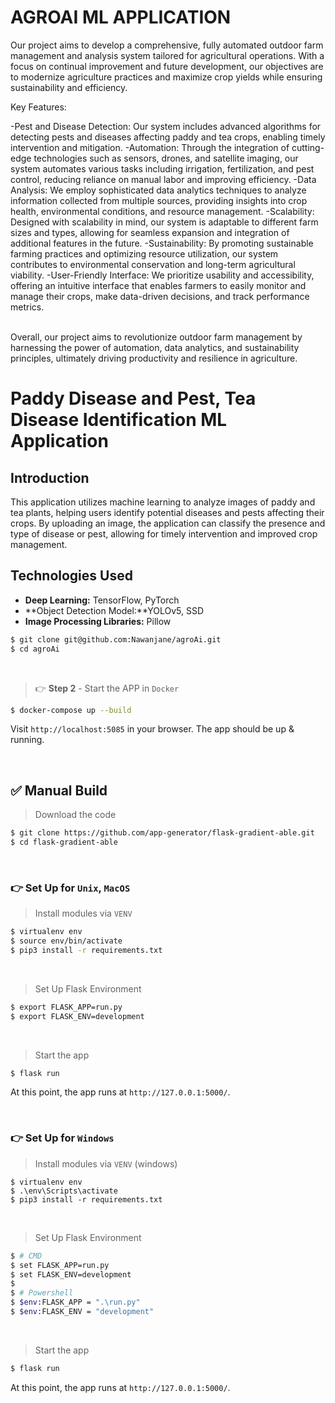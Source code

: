 # AGROAI ML APPLICATION

Our project aims to develop a comprehensive, fully automated outdoor farm management and analysis system tailored for agricultural operations. With a focus on continual improvement and future development, our objectives are to modernize agriculture practices and maximize crop yields while ensuring sustainability and efficiency.

Key Features:

-Pest and Disease Detection: Our system includes advanced algorithms for detecting pests and diseases affecting paddy and tea crops, enabling timely intervention and mitigation.
-Automation: Through the integration of cutting-edge technologies such as sensors, drones, and satellite imaging, our system automates various tasks including irrigation, fertilization, and pest control, reducing reliance on manual labor and improving efficiency.
-Data Analysis: We employ sophisticated data analytics techniques to analyze information collected from multiple sources, providing insights into crop health, environmental conditions, and resource management.
-Scalability: Designed with scalability in mind, our system is adaptable to different farm sizes and types, allowing for seamless expansion and integration of additional features in the future.
-Sustainability: By promoting sustainable farming practices and optimizing resource utilization, our system contributes to environmental conservation and long-term agricultural viability.
-User-Friendly Interface: We prioritize usability and accessibility, offering an intuitive interface that enables farmers to easily monitor and manage their crops, make data-driven decisions, and track performance metrics.

<br />
Overall, our project aims to revolutionize outdoor farm management by harnessing the power of automation, data analytics, and sustainability principles, ultimately driving productivity and resilience in agriculture.
   
<br />

# Paddy Disease and Pest, Tea Disease Identification ML Application

## Introduction

This application utilizes machine learning to analyze images of paddy and tea plants, helping users identify potential diseases and pests affecting their crops. By uploading an image, the application can classify the presence and type of disease or pest, allowing for timely intervention and improved crop management.

## Technologies Used

- **Deep Learning:** TensorFlow, PyTorch
- **Object Detection Model:**YOLOv5, SSD
- **Image Processing Libraries:** Pillow


```bash
$ git clone git@github.com:Nawanjane/agroAi.git
$ cd agroAi
```

<br />

> 👉 **Step 2** - Start the APP in `Docker`

```bash
$ docker-compose up --build 
```

Visit `http://localhost:5085` in your browser. The app should be up & running.

<br /> 

## ✅ Manual Build 

> Download the code 

```bash
$ git clone https://github.com/app-generator/flask-gradient-able.git
$ cd flask-gradient-able
```

<br />

### 👉 Set Up for `Unix`, `MacOS` 

> Install modules via `VENV`  

```bash
$ virtualenv env
$ source env/bin/activate
$ pip3 install -r requirements.txt
```

<br />

> Set Up Flask Environment

```bash
$ export FLASK_APP=run.py
$ export FLASK_ENV=development
```

<br />

> Start the app

```bash
$ flask run
```

At this point, the app runs at `http://127.0.0.1:5000/`. 

<br />

### 👉 Set Up for `Windows` 

> Install modules via `VENV` (windows) 

```
$ virtualenv env
$ .\env\Scripts\activate
$ pip3 install -r requirements.txt
```

<br />

> Set Up Flask Environment

```bash
$ # CMD 
$ set FLASK_APP=run.py
$ set FLASK_ENV=development
$
$ # Powershell
$ $env:FLASK_APP = ".\run.py"
$ $env:FLASK_ENV = "development"
```

<br />

> Start the app

```bash
$ flask run
```

At this point, the app runs at `http://127.0.0.1:5000/`. 



<br />
